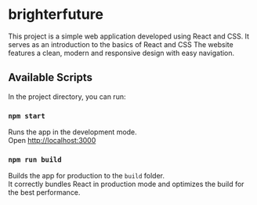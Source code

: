 # brighterfuture

This project is a simple web application developed using React and CSS. It serves as an introduction to the basics of React and CSS
The website features a clean, modern and responsive design with easy navigation.

## Available Scripts

In the project directory, you can run:

### `npm start`

Runs the app in the development mode.\
Open [http://localhost:3000](http://localhost:3000)

### `npm run build`

Builds the app for production to the `build` folder.\
It correctly bundles React in production mode and optimizes the build for the best performance.



